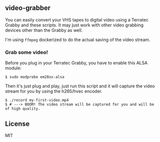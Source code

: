 ## video-grabber

You can easily convert your VHS tapes to digital video using
a Terratec Grabby and these scripts. It may just work with other
video grabbing devices other than the Grabby as well.

I'm using `ffmpeg` dockerized to do the actual saving of the video stream.

### Grab some video!

Before you plug in your Terratec Grabby, you have to enable this ALSA module:

```console
$ sudo modprobe em28xx-alsa
```

Then it's just plug and play, just run this script and it will capture 
the video stream for you by using the h265/hvec encoder.

```console
$ ./record my-first-video.mp4
$ # ---> BOOM! The video stream will be captured for you and will be of high quality.
```

## License

MIT
